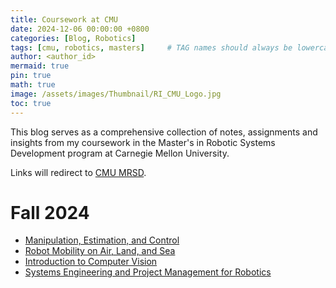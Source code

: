 ```yaml
---
title: Coursework at CMU
date: 2024-12-06 00:00:00 +0800
categories: [Blog, Robotics]
tags: [cmu, robotics, masters]     # TAG names should always be lowercase
author: <author_id>
mermaid: true
pin: true
math: true
image: /assets/images/Thumbnail/RI_CMU_Logo.jpg
toc: true
---
```


This blog serves as a comprehensive collection of notes, assignments and insights from my coursework in the Master's in Robotic Systems Development program at Carnegie Mellon University.

Links will redirect to [CMU MRSD](https://bhaswanth-a.github.io/cmu/).

# Fall 2024
- [Manipulation, Estimation, and Control](https://bhaswanth-a.github.io/posts/mec-24/)
- [Robot Mobility on Air, Land, and Sea](https://bhaswanth-a.github.io/posts/mobility-24/)
- [Introduction to Computer Vision](https://bhaswanth-a.github.io/posts/computer-vision-24/)
- [Systems Engineering and Project Management for Robotics](https://bhaswanth-a.github.io/posts/systems-engineering-24/)

